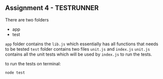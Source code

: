 ## Assignment 4 - TESTRUNNER

There are two folders 
- app
- test

<code>app</code> folder contains the <code>lib.js</code> which essentially has all functions that needs to be tested
<code>test</code> folder contains two files <code>unit.js</code> and <code>index.js</code> <code>unit.js</code> contains all the unit tests which will be used by <code>index.js</code> to run the tests.


to run the tests on terminal:

<code>node test</code>


